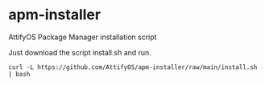 # apm-installer

AttifyOS Package Manager installation script

Just download the script install.sh and run.

```
curl -L https://github.com/AttifyOS/apm-installer/raw/main/install.sh | bash
```
